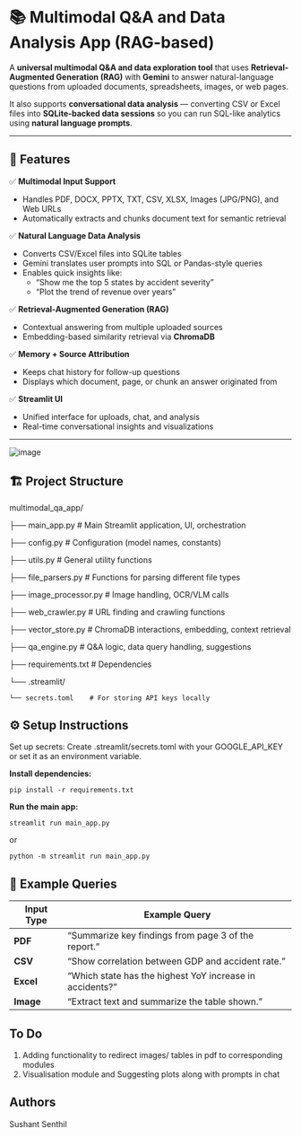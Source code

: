# 📚 Multimodal Q&A and Data Analysis App (RAG-based)

A **universal multimodal Q&A and data exploration tool** that uses **Retrieval-Augmented Generation (RAG)** with **Gemini** to answer natural-language questions from uploaded documents, spreadsheets, images, or web pages.

It also supports **conversational data analysis** — converting CSV or Excel files into **SQLite-backed data sessions** so you can run SQL-like analytics using **natural language prompts**.

---

## 🚀 Features

✅ **Multimodal Input Support**
- Handles PDF, DOCX, PPTX, TXT, CSV, XLSX, Images (JPG/PNG), and Web URLs  
- Automatically extracts and chunks document text for semantic retrieval  

✅ **Natural Language Data Analysis**
- Converts CSV/Excel files into SQLite tables  
- Gemini translates user prompts into SQL or Pandas-style queries  
- Enables quick insights like:  
  - “Show me the top 5 states by accident severity”  
  - “Plot the trend of revenue over years”  

✅ **Retrieval-Augmented Generation (RAG)**
- Contextual answering from multiple uploaded sources  
- Embedding-based similarity retrieval via **ChromaDB**

✅ **Memory + Source Attribution**
- Keeps chat history for follow-up questions  
- Displays which document, page, or chunk an answer originated from  

✅ **Streamlit UI**
- Unified interface for uploads, chat, and analysis  
- Real-time conversational insights and visualizations  

---





![image](https://github.com/user-attachments/assets/55d49e5d-fa11-49b5-a929-dbbd8cc9a39a)


## 🏗️ Project Structure

multimodal_qa_app/

├── main_app.py         # Main Streamlit application, UI, orchestration

├── config.py           # Configuration (model names, constants)

├── utils.py            # General utility functions

├── file_parsers.py     # Functions for parsing different file types

├── image_processor.py  # Image handling, OCR/VLM calls

├── web_crawler.py      # URL finding and crawling functions

├── vector_store.py     # ChromaDB interactions, embedding, context retrieval

├── qa_engine.py        # Q&A logic, data query handling, suggestions

├── requirements.txt    # Dependencies

└── .streamlit/

    └── secrets.toml    # For storing API keys locally

## ⚙️ Setup Instructions

Set up secrets: Create .streamlit/secrets.toml with your GOOGLE_API_KEY or set it as an environment variable.

**Install dependencies:**

`pip install -r requirements.txt`

**Run the main app:**

`streamlit run main_app.py`

or

`python -m streamlit run main_app.py`

## 🧩 Example Queries

| Input Type | Example Query                                                       |
| ---------- | ------------------------------------------------------------------- |
| **PDF**    | “Summarize key findings from page 3 of the report.”                 |
| **CSV**    | “Show correlation between GDP and accident rate.”                   |
| **Excel**  | “Which state has the highest YoY increase in accidents?”            |
| **Image**  | “Extract text and summarize the table shown.”                       |

## To Do
1. Adding functionality to redirect images/ tables in pdf to corresponding modules
2. Visualisation module and Suggesting plots along with prompts in chat


## Authors 
Sushant
Senthil

